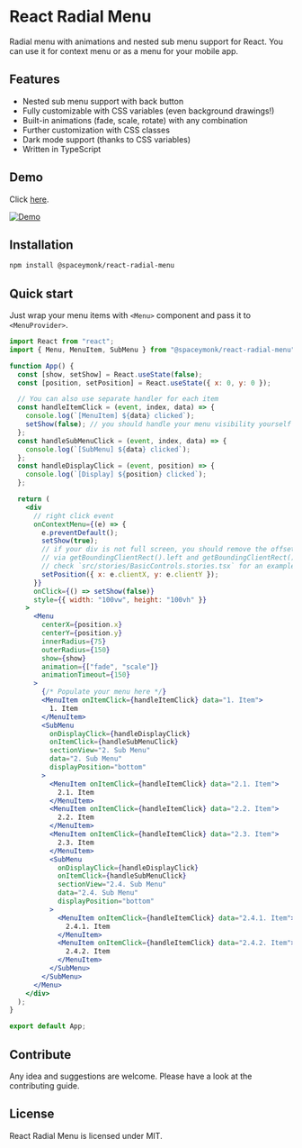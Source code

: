 # React Radial Menu

Radial menu with animations and nested sub menu support for React. You can use
it for context menu or as a menu for your mobile app.

## Features

- Nested sub menu support with back button
- Fully customizable with CSS variables (even background drawings!)
- Built-in animations (fade, scale, rotate) with any combination
- Further customization with CSS classes
- Dark mode support (thanks to CSS variables)
- Written in TypeScript

## Demo

Click [here](https://spaceymonk.github.io/react-radial-menu/).

[![Demo](https://raw.githubusercontent.com/spaceymonk/react-radial-menu/master/demo.gif)](https://spaceymonk.github.io/react-radial-menu/)

## Installation

```bash
npm install @spaceymonk/react-radial-menu
```

## Quick start

Just wrap your menu items with `<Menu>` component and pass it to `<MenuProvider>`.

```jsx
import React from "react";
import { Menu, MenuItem, SubMenu } from "@spaceymonk/react-radial-menu";

function App() {
  const [show, setShow] = React.useState(false);
  const [position, setPosition] = React.useState({ x: 0, y: 0 });

  // You can also use separate handler for each item
  const handleItemClick = (event, index, data) => {
    console.log(`[MenuItem] ${data} clicked`);
    setShow(false); // you should handle your menu visibility yourself
  };
  const handleSubMenuClick = (event, index, data) => {
    console.log(`[SubMenu] ${data} clicked`);
  };
  const handleDisplayClick = (event, position) => {
    console.log(`[Display] ${position} clicked`);
  };

  return (
    <div
      // right click event
      onContextMenu={(e) => {
        e.preventDefault();
        setShow(true);
        // if your div is not full screen, you should remove the offset
        // via getBoundingClientRect().left and getBoundingClientRect().top
        // check `src/stories/BasicControls.stories.tsx` for an example
        setPosition({ x: e.clientX, y: e.clientY });
      }}
      onClick={() => setShow(false)}
      style={{ width: "100vw", height: "100vh" }}
    >
      <Menu
        centerX={position.x}
        centerY={position.y}
        innerRadius={75}
        outerRadius={150}
        show={show}
        animation={["fade", "scale"]}
        animationTimeout={150}
      >
        {/* Populate your menu here */}
        <MenuItem onItemClick={handleItemClick} data="1. Item">
          1. Item
        </MenuItem>
        <SubMenu
          onDisplayClick={handleDisplayClick}
          onItemClick={handleSubMenuClick}
          sectionView="2. Sub Menu"
          data="2. Sub Menu"
          displayPosition="bottom"
        >
          <MenuItem onItemClick={handleItemClick} data="2.1. Item">
            2.1. Item
          </MenuItem>
          <MenuItem onItemClick={handleItemClick} data="2.2. Item">
            2.2. Item
          </MenuItem>
          <MenuItem onItemClick={handleItemClick} data="2.3. Item">
            2.3. Item
          </MenuItem>
          <SubMenu
            onDisplayClick={handleDisplayClick}
            onItemClick={handleSubMenuClick}
            sectionView="2.4. Sub Menu"
            data="2.4. Sub Menu"
            displayPosition="bottom"
          >
            <MenuItem onItemClick={handleItemClick} data="2.4.1. Item">
              2.4.1. Item
            </MenuItem>
            <MenuItem onItemClick={handleItemClick} data="2.4.2. Item">
              2.4.2. Item
            </MenuItem>
          </SubMenu>
        </SubMenu>
      </Menu>
    </div>
  );
}

export default App;
```

## Contribute

Any idea and suggestions are welcome. Please have a look at the contributing guide.

## License

React Radial Menu is licensed under MIT.
